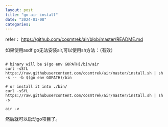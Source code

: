 ```yaml
---
layout: post
title: "go-air install"
date: "2024-01-08"
categories: 
---
```

<p>refer： <a href="https://github.com/cosmtrek/air/blob/master/README.md">https://github.com/cosmtrek/air/blob/master/README.md</a></p>

<p>如果使用asdf go无法安装air,可以使用sh方法：（有效）</p>

<pre>
<code>
# binary will be $(go env GOPATH)/bin/air
curl -sSfL https://raw.githubusercontent.com/cosmtrek/air/master/install.sh | sh -s -- -b $(go env GOPATH)/bin

# or install it into ./bin/
curl -sSfL https://raw.githubusercontent.com/cosmtrek/air/master/install.sh | sh -s

air -v</code></pre>

<p>然后就可以启动go项目了。</p>

<p>&nbsp;</p>

